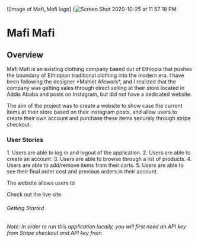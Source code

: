 ![Image of Mafi_Mafi logo] (![Screen Shot 2020-10-25 at 11 57 18 PM](https://user-images.githubusercontent.com/57603757/129078238-0dfc3226-a108-4db6-9c09-c6d9c1e1a2ba.png)

<h1>Mafi Mafi</h1>

<h2>Overview</h2>
Mafi Mafi is an existing clothing company based out of Ethiopia that pushes the boundary of Ethiopian traditional clothing into the modern era. I have been following the designer *Mahlet Afework*, and I realized that the company was getting sales through direct selling at their store located in Addis Ababa and posts on Instagram, but did not have a dedicated website.

The aim of the project was to create a website to show case the current items at their store based on their instagram posts, and allow users to create their own account and purchase these items securely through stripe checkout. 


<h3>User Stories</h3>
1. Users are able to log in and logout of the application.
2. Users are able to create an account.
3. Users are able to browse through a list of products.
4. Users are able to add/remove items from their carts.
5. Users are able to see their final order cost and previous orders in their account.


The website allows users to 





Check out the live site. 

<h6>Getting Started<h6>
Note: In order to run this application locally, you will first need an API key from Stripe checkout and API key from 
